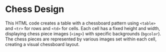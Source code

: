 # Chess Design
 This HTML code creates a table with a chessboard pattern using `<table>` and `<tr>` for rows and `<td>` for cells. Each cell has a fixed height and width, displaying chess piece images (`<img>`) with specific backgrounds (`bgcolor`). The chess pieces are represented by various images set within each cell, creating a visual chessboard layout.
